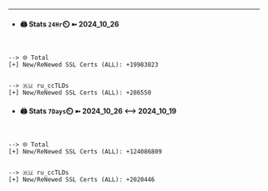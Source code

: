 

---
- #### 🖨️ **Stats** `24Hr`⏲️ ➼ 2024_10_26
```console


--> 🌐 Total
[+] New/ReNewed SSL Certs (ALL): +19983823


--> 🇷🇺 ru_ccTLDs
[+] New/ReNewed SSL Certs (ALL): +286550

```

- #### 🖨️ **Stats** `7Days`⏲️ ➼ 2024_10_26 <--> 2024_10_19
```console


--> 🌐 Total
[+] New/ReNewed SSL Certs (ALL): +124086809


--> 🇷🇺 ru_ccTLDs
[+] New/ReNewed SSL Certs (ALL): +2020446

```

